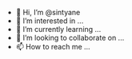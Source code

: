 - 👋 Hi, I’m @sintyane
- 👀 I’m interested in ...
- 🌱 I’m currently learning ...
- 💞️ I’m looking to collaborate on ...
- 📫 How to reach me ...

<!---
sintyane/sintyane is a ✨ special ✨ repository because its `README.md` (this file) appears on your GitHub profile.
You can click the Preview link to take a look at your changes.
--->
